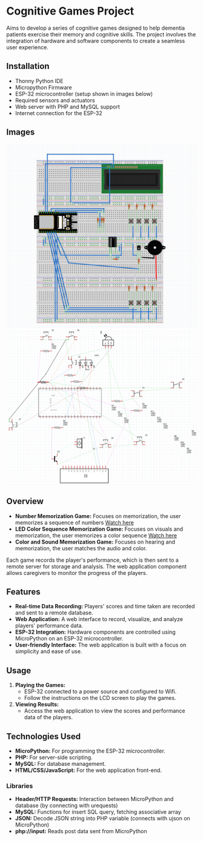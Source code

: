 # Cognitive Games Project

Aims to develop a series of cognitive games designed to help dementia patients exercise their memory and cognitive skills. The project involves the integration of hardware and software components to create a seamless user experience. 

## Installation

- Thonny Python IDE 
- Micropython Firmware
- ESP-32 microcontroller (setup shown in images below)
- Required sensors and actuators 
- Web server with PHP and MySQL support
- Internet connection for the ESP-32

## Images

![ESP-32 Breadboard](breadboard.png)
![ESP-32 Circuit](circuit.png)

## Overview

* **Number Memorization Game:** Focuses on memorization, the user memorizes a sequence of numbers [Watch here](https://youtu.be/0-Y1nkv3sm8)
* **LED Color Sequence Memorization Game:** Focuses on visuals and memorization, the user memorizes a color sequence [Watch here](https://youtu.be/rCcM60VJ71o)
* **Color and Sound Memorization Game:** Focuses on hearing and memorization, the user matches the audio and color.

Each game records the player's performance, which is then sent to a remote server for storage and analysis. The web application component allows caregivers to monitor the progress of the players.

## Features

- **Real-time Data Recording:** Players' scores and time taken are recorded and sent to a remote database.
- **Web Application:** A web interface to record, visualize, and analyze players' performance data.
- **ESP-32 Integration:** Hardware components are controlled using MicroPython on an ESP-32 microcontroller.
- **User-friendly Interface:** The web application is built with a focus on simplicity and ease of use. 


## Usage

1. **Playing the Games:**
    * ESP-32 connected to a power source and configured to Wifi.
    * Follow the instructions on the LCD screen to play the games.
2. **Viewing Results:**
    * Access the web application to view the scores and performance data of the players.

## Technologies Used

* **MicroPython:** For programming the ESP-32 microcontroller.
* **PHP:** For server-side scripting.
* **MySQL:** For database management.
* **HTML/CSS/JavaScript:** For the web application front-end.

### Libraries

* **Header/HTTP Requests:** Interaction between MicroPython and database (by connecting with urequests)
* **MySQL:** Functions for insert SQL query, fetching associative array
* **JSON:** Decode JSON string into PHP variable (connects with ujson on MicroPython)
* **php://input:** Reads post data sent from MicroPython



